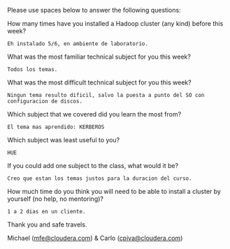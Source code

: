 Please use spaces below to answer the following questions:


How many times have you installed a Hadoop cluster (any kind) before this week?
```
Eh instalado 5/6, en ambiente de laboratorio.
```

What was the most familiar technical subject for you this week?
```
Todos los temas.
```

What was the most difficult technical subject for you this week?
```
Ningun tema resulto dificil, salvo la puesta a punto del SO con configuracion de discos.
```

Which subject that we covered did you learn the most from?
```
El tema mas aprendido: KERBEROS 
```

Which subject was least useful to you?
```
HUE
```

If you could add one subject to the class, what would it be?
```
Creo que estan los temas justos para la duracion del curso.
```

How much time do you think you will need to be able to install a cluster by yourself (no help, no mentoring)?
```
1 a 2 dias en un cliente.
```

Thank you and safe travels.

Michael (mfe@cloudera.com) & Carlo (cpiva@cloudera.com)
